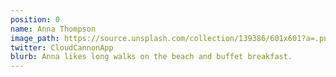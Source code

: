 ```yaml
---
position: 0
name: Anna Thompson
image_path: https://source.unsplash.com/collection/139386/601x601?a=.png
twitter: CloudCannonApp
blurb: Anna likes long walks on the beach and buffet breakfast.
---
```


